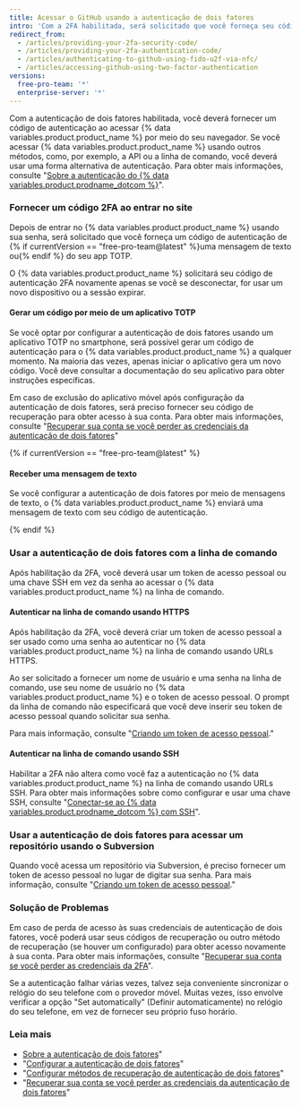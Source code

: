 ```yaml
---
title: Acessar o GitHub usando a autenticação de dois fatores
intro: 'Com a 2FA habilitada, será solicitado que você forneça seu código de autenticação de 2FA, bem como sua senha, ao iniciar a sessão no {% data variables.product.product_name %}.'
redirect_from:
  - /articles/providing-your-2fa-security-code/
  - /articles/providing-your-2fa-authentication-code/
  - /articles/authenticating-to-github-using-fido-u2f-via-nfc/
  - /articles/accessing-github-using-two-factor-authentication
versions:
  free-pro-team: '*'
  enterprise-server: '*'
---
```


Com a autenticação de dois fatores habilitada, você deverá fornecer um código de autenticação ao acessar {% data variables.product.product_name %} por meio do seu navegador. Se você acessar {% data variables.product.product_name %} usando outros métodos, como, por exemplo, a API ou a linha de comando, você deverá usar uma forma alternativa de autenticação. Para obter mais informações, consulte "[Sobre a autenticação do {% data variables.product.prodname_dotcom %}](/github/authenticating-to-github/about-authentication-to-github)".

### Fornecer um código 2FA ao entrar no site

Depois de entrar no {% data variables.product.product_name %} usando sua senha, será solicitado que você forneça um código de autenticação de {% if currentVersion == "free-pro-team@latest" %}uma mensagem de texto ou{% endif %} do seu app TOTP.

O {% data variables.product.product_name %} solicitará seu código de autenticação 2FA novamente apenas se você se desconectar, for usar um novo dispositivo ou a sessão expirar.

#### Gerar um código por meio de um aplicativo TOTP

Se você optar por configurar a autenticação de dois fatores usando um aplicativo TOTP no smartphone, será possível gerar um código de autenticação para o {% data variables.product.product_name %} a qualquer momento. Na maioria das vezes, apenas iniciar o aplicativo gera um novo código. Você deve consultar a documentação do seu aplicativo para obter instruções específicas.

Em caso de exclusão do aplicativo móvel após configuração da autenticação de dois fatores, será preciso fornecer seu código de recuperação para obter acesso à sua conta. Para obter mais informações, consulte "[Recuperar sua conta se você perder as credenciais da autenticação de dois fatores](/articles/recovering-your-account-if-you-lose-your-2fa-credentials)"

{% if currentVersion == "free-pro-team@latest" %}

#### Receber uma mensagem de texto

Se você configurar a autenticação de dois fatores por meio de mensagens de texto, o {% data variables.product.product_name %} enviará uma mensagem de texto com seu código de autenticação.

{% endif %}

### Usar a autenticação de dois fatores com a linha de comando

Após habilitação da 2FA, você deverá usar um token de acesso pessoal ou uma chave SSH em vez da senha ao acessar o {% data variables.product.product_name %} na linha de comando.

#### Autenticar na linha de comando usando HTTPS

Após habilitação da 2FA, você deverá criar um token de acesso pessoal a ser usado como uma senha ao autenticar no {% data variables.product.product_name %} na linha de comando usando URLs HTTPS.

Ao ser solicitado a fornecer um nome de usuário e uma senha na linha de comando, use seu nome de usuário no {% data variables.product.product_name %} e o token de acesso pessoal. O prompt da linha de comando não especificará que você deve inserir seu token de acesso pessoal quando solicitar sua senha.

Para mais informação, consulte "[Criando um token de acesso pessoal](/github/authenticating-to-github/creating-a-personal-access-token)."

#### Autenticar na linha de comando usando SSH

Habilitar a 2FA não altera como você faz a autenticação no {% data variables.product.product_name %} na linha de comando usando URLs SSH. Para obter mais informações sobre como configurar e usar uma chave SSH, consulte "[Conectar-se ao {% data variables.product.prodname_dotcom %} com SSH](/articles/connecting-to-github-with-ssh/)".

### Usar a autenticação de dois fatores para acessar um repositório usando o Subversion

Quando você acessa um repositório via Subversion, é preciso fornecer um token de acesso pessoal no lugar de digitar sua senha. Para mais informação, consulte "[Criando um token de acesso pessoal](/github/authenticating-to-github/creating-a-personal-access-token)."

### Solução de Problemas

Em caso de perda de acesso às suas credenciais de autenticação de dois fatores, você poderá usar seus códigos de recuperação ou outro método de recuperação (se houver um configurado) para obter acesso novamente à sua conta. Para obter mais informações, consulte "[Recuperar sua conta se você perder as credenciais da 2FA](/articles/recovering-your-account-if-you-lose-your-2fa-credentials)".

Se a autenticação falhar várias vezes, talvez seja conveniente sincronizar o relógio do seu telefone com o provedor móvel. Muitas vezes, isso envolve verificar a opção "Set automatically" (Definir automaticamente) no relógio do seu telefone, em vez de fornecer seu próprio fuso horário.

### Leia mais

- [Sobre a autenticação de dois fatores](/articles/about-two-factor-authentication)"
- "[Configurar a autenticação de dois fatores](/articles/configuring-two-factor-authentication)"
- "[Configurar métodos de recuperação de autenticação de dois fatores](/articles/configuring-two-factor-authentication-recovery-methods)"
- "[Recuperar sua conta se você perder as credenciais da autenticação de dois fatores](/articles/recovering-your-account-if-you-lose-your-2fa-credentials)"
